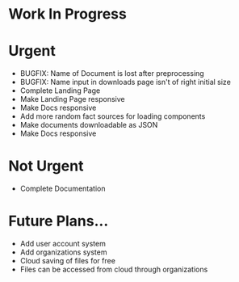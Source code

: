# Work In Progress

# Urgent

- BUGFIX: Name of Document is lost after preprocessing
- BUGFIX: Name input in downloads page isn't of right initial size
- Complete Landing Page
- Make Landing Page responsive
- Make Docs responsive
- Add more random fact sources for loading components
- Make documents downloadable as JSON
- Make Docs responsive

# Not Urgent

- Complete Documentation

# Future Plans...

- Add user account system
- Add organizations system
- Cloud saving of files for free
- Files can be accessed from cloud through organizations
